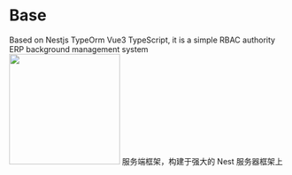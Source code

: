 # Base
Based on Nestjs TypeOrm Vue3 TypeScript, it is a simple RBAC authority ERP background management system</br>
<a href="https://sm.ms/image/WL6gOIBkDx9aYts" target="_blank"><img src="https://s2.loli.net/2021/12/27/WL6gOIBkDx9aYts.png" width="200"/></a>
服务端框架，构建于强大的 Nest 服务器框架上
